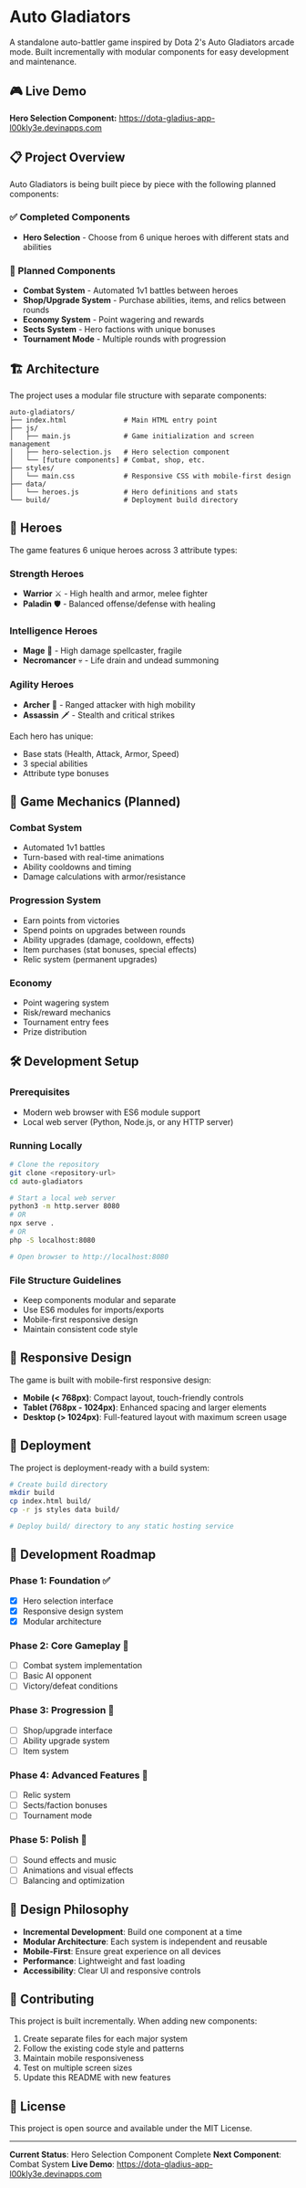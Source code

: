 # Auto Gladiators

A standalone auto-battler game inspired by Dota 2's Auto Gladiators arcade mode. Built incrementally with modular components for easy development and maintenance.

## 🎮 Live Demo

**Hero Selection Component:** https://dota-gladius-app-l00kly3e.devinapps.com

## 📋 Project Overview

Auto Gladiators is being built piece by piece with the following planned components:

### ✅ Completed Components
- **Hero Selection** - Choose from 6 unique heroes with different stats and abilities

### 🚧 Planned Components
- **Combat System** - Automated 1v1 battles between heroes
- **Shop/Upgrade System** - Purchase abilities, items, and relics between rounds
- **Economy System** - Point wagering and rewards
- **Sects System** - Hero factions with unique bonuses
- **Tournament Mode** - Multiple rounds with progression

## 🏗️ Architecture

The project uses a modular file structure with separate components:

```
auto-gladiators/
├── index.html              # Main HTML entry point
├── js/
│   ├── main.js             # Game initialization and screen management
│   ├── hero-selection.js   # Hero selection component
│   └── [future components] # Combat, shop, etc.
├── styles/
│   └── main.css            # Responsive CSS with mobile-first design
├── data/
│   └── heroes.js           # Hero definitions and stats
└── build/                  # Deployment build directory
```

## 🦸 Heroes

The game features 6 unique heroes across 3 attribute types:

### Strength Heroes
- **Warrior** ⚔️ - High health and armor, melee fighter
- **Paladin** 🛡️ - Balanced offense/defense with healing

### Intelligence Heroes  
- **Mage** 🔮 - High damage spellcaster, fragile
- **Necromancer** 💀 - Life drain and undead summoning

### Agility Heroes
- **Archer** 🏹 - Ranged attacker with high mobility
- **Assassin** 🗡️ - Stealth and critical strikes

Each hero has unique:
- Base stats (Health, Attack, Armor, Speed)
- 3 special abilities
- Attribute type bonuses

## 🎯 Game Mechanics (Planned)

### Combat System
- Automated 1v1 battles
- Turn-based with real-time animations
- Ability cooldowns and timing
- Damage calculations with armor/resistance

### Progression System
- Earn points from victories
- Spend points on upgrades between rounds
- Ability upgrades (damage, cooldown, effects)
- Item purchases (stat bonuses, special effects)
- Relic system (permanent upgrades)

### Economy
- Point wagering system
- Risk/reward mechanics
- Tournament entry fees
- Prize distribution

## 🛠️ Development Setup

### Prerequisites
- Modern web browser with ES6 module support
- Local web server (Python, Node.js, or any HTTP server)

### Running Locally
```bash
# Clone the repository
git clone <repository-url>
cd auto-gladiators

# Start a local web server
python3 -m http.server 8080
# OR
npx serve .
# OR
php -S localhost:8080

# Open browser to http://localhost:8080
```

### File Structure Guidelines
- Keep components modular and separate
- Use ES6 modules for imports/exports
- Mobile-first responsive design
- Maintain consistent code style

## 📱 Responsive Design

The game is built with mobile-first responsive design:

- **Mobile (< 768px)**: Compact layout, touch-friendly controls
- **Tablet (768px - 1024px)**: Enhanced spacing and larger elements  
- **Desktop (> 1024px)**: Full-featured layout with maximum screen usage

## 🚀 Deployment

The project is deployment-ready with a build system:

```bash
# Create build directory
mkdir build
cp index.html build/
cp -r js styles data build/

# Deploy build/ directory to any static hosting service
```

## 🔄 Development Roadmap

### Phase 1: Foundation ✅
- [x] Hero selection interface
- [x] Responsive design system
- [x] Modular architecture

### Phase 2: Core Gameplay 🚧
- [ ] Combat system implementation
- [ ] Basic AI opponent
- [ ] Victory/defeat conditions

### Phase 3: Progression 🚧
- [ ] Shop/upgrade interface
- [ ] Ability upgrade system
- [ ] Item system

### Phase 4: Advanced Features 🚧
- [ ] Relic system
- [ ] Sects/faction bonuses
- [ ] Tournament mode

### Phase 5: Polish 🚧
- [ ] Sound effects and music
- [ ] Animations and visual effects
- [ ] Balancing and optimization

## 🎨 Design Philosophy

- **Incremental Development**: Build one component at a time
- **Modular Architecture**: Each system is independent and reusable
- **Mobile-First**: Ensure great experience on all devices
- **Performance**: Lightweight and fast loading
- **Accessibility**: Clear UI and responsive controls

## 🤝 Contributing

This project is built incrementally. When adding new components:

1. Create separate files for each major system
2. Follow the existing code style and patterns
3. Maintain mobile responsiveness
4. Test on multiple screen sizes
5. Update this README with new features

## 📄 License

This project is open source and available under the MIT License.

---

**Current Status**: Hero Selection Component Complete
**Next Component**: Combat System
**Live Demo**: https://dota-gladius-app-l00kly3e.devinapps.com
